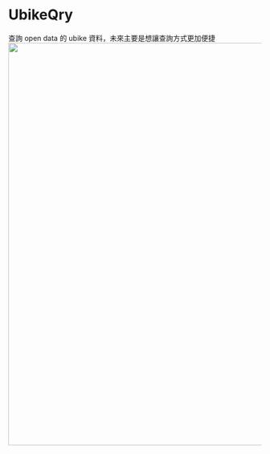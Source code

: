 # UbikeQry
查詢 open data 的 ubike 資料，未來主要是想讓查詢方式更加便捷
<img width="800" src="https://user-images.githubusercontent.com/107825061/187833956-ebac1f12-1d11-448e-999c-b6e94641c62b.png"/>
